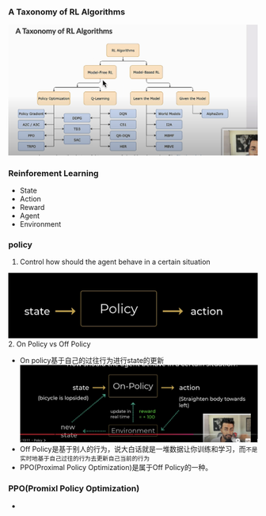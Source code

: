 ### A Taxonomy of RL Algorithms
![Taxonomy](../assets/RL_Taxonomy.png)

### Reinforement Learning
- State
- Action
- Reward
- Agent
- Environment


### policy 
1. Control how should the agent behave in a certain situation

![Policy](../assets/Policy.png)
2. On Policy vs Off Policy
- On policy基于自己的过往行为进行state的更新
![OnPolicy](../assets/OnPolicy.png)
- Off Policy是基于别人的行为，说大白话就是一堆数据让你训练和学习，而```不是实时地基于自己过往的行为去更新自己当前的行为```
- PPO(Proximal Policy Optimization)是属于Off Policy的一种。

### PPO(Promixl Policy Optimization)
- 